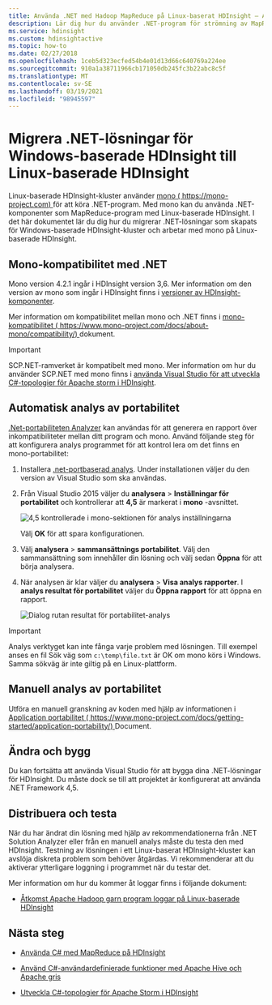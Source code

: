```yaml
---
title: Använda .NET med Hadoop MapReduce på Linux-baserat HDInsight – Azure
description: Lär dig hur du använder .NET-program för strömning av MapReduce på Linux-baserade HDInsight.
ms.service: hdinsight
ms.custom: hdinsightactive
ms.topic: how-to
ms.date: 02/27/2018
ms.openlocfilehash: 1ceb5d323ecfed54b4e01d13d66c640769a224ee
ms.sourcegitcommit: 910a1a38711966cb171050db245fc3b22abc8c5f
ms.translationtype: MT
ms.contentlocale: sv-SE
ms.lasthandoff: 03/19/2021
ms.locfileid: "98945597"
---
```

# <a name="migrate-net-solutions-for-windows-based-hdinsight-to-linux-based-hdinsight"></a>Migrera .NET-lösningar för Windows-baserade HDInsight till Linux-baserade HDInsight

Linux-baserade HDInsight-kluster använder [mono ( https://mono-project.com) ](https://mono-project.com) för att köra .NET-program. Med mono kan du använda .NET-komponenter som MapReduce-program med Linux-baserade HDInsight. I det här dokumentet lär du dig hur du migrerar .NET-lösningar som skapats för Windows-baserade HDInsight-kluster och arbetar med mono på Linux-baserade HDInsight.

## <a name="mono-compatibility-with-net"></a>Mono-kompatibilitet med .NET

Mono version 4.2.1 ingår i HDInsight version 3,6. Mer information om den version av mono som ingår i HDInsight finns i [versioner av HDInsight-komponenter](hdinsight-component-versioning.md).

Mer information om kompatibilitet mellan mono och .NET finns i [mono-kompatibilitet ( https://www.mono-project.com/docs/about-mono/compatibility/) ](https://www.mono-project.com/docs/about-mono/compatibility/) dokument.

> [!IMPORTANT]  
> SCP.NET-ramverket är kompatibelt med mono. Mer information om hur du använder SCP.NET med mono finns i [använda Visual Studio för att utveckla C#-topologier för Apache storm i HDInsight](storm/apache-storm-develop-csharp-visual-studio-topology.md).

## <a name="automated-portability-analysis"></a>Automatisk analys av portabilitet

[.Net-portabiliteten Analyzer](https://marketplace.visualstudio.com/items?itemName=ConnieYau.NETPortabilityAnalyzer) kan användas för att generera en rapport över inkompatibiliteter mellan ditt program och mono. Använd följande steg för att konfigurera analys programmet för att kontrol lera om det finns en mono-portabilitet:

1. Installera [.net-portbaserad analys](https://marketplace.visualstudio.com/items?itemName=ConnieYau.NETPortabilityAnalyzer). Under installationen väljer du den version av Visual Studio som ska användas.

2. Från Visual Studio 2015 väljer du __analysera__  >  __Inställningar för portabilitet__ och kontrollerar att __4,5__ är markerat i __mono__ -avsnittet.

    ![4,5 kontrollerade i mono-sektionen för analys inställningarna](./media/hdinsight-hadoop-migrate-dotnet-to-linux/portability-analyzer-settings.png)

    Välj __OK__ för att spara konfigurationen.

3. Välj __analysera__  >  __sammansättnings portabilitet__. Välj den sammansättning som innehåller din lösning och välj sedan __Öppna__ för att börja analysera.

4. När analysen är klar väljer du __analysera__  >  __Visa analys rapporter__. I __analys resultat för portabilitet__ väljer du __Öppna rapport__ för att öppna en rapport.

    ![Dialog rutan resultat för portabilitet-analys](./media/hdinsight-hadoop-migrate-dotnet-to-linux/portability-analyzer-results.png)

> [!IMPORTANT]  
> Analys verktyget kan inte fånga varje problem med lösningen. Till exempel anses en fil Sök väg som `c:\temp\file.txt` är OK om mono körs i Windows. Samma sökväg är inte giltig på en Linux-plattform.

## <a name="manual-portability-analysis"></a>Manuell analys av portabilitet

Utföra en manuell granskning av koden med hjälp av informationen i [Application portabilitet ( https://www.mono-project.com/docs/getting-started/application-portability/) ](https://www.mono-project.com/docs/getting-started/application-portability/) Document.

## <a name="modify-and-build"></a>Ändra och bygg

Du kan fortsätta att använda Visual Studio för att bygga dina .NET-lösningar för HDInsight. Du måste dock se till att projektet är konfigurerat att använda .NET Framework 4,5.

## <a name="deploy-and-test"></a>Distribuera och testa

När du har ändrat din lösning med hjälp av rekommendationerna från .NET Solution Analyzer eller från en manuell analys måste du testa den med HDInsight. Testning av lösningen i ett Linux-baserat HDInsight-kluster kan avslöja diskreta problem som behöver åtgärdas. Vi rekommenderar att du aktiverar ytterligare loggning i programmet när du testar det.

Mer information om hur du kommer åt loggar finns i följande dokument:

* [Åtkomst Apache Hadoop garn program loggar på Linux-baserade HDInsight](hdinsight-hadoop-access-yarn-app-logs-linux.md)

## <a name="next-steps"></a>Nästa steg

* [Använda C# med MapReduce på HDInsight](hadoop/apache-hadoop-dotnet-csharp-mapreduce-streaming.md)

* [Använd C#-användardefinierade funktioner med Apache Hive och Apache gris](hadoop/apache-hadoop-hive-pig-udf-dotnet-csharp.md)

* [Utveckla C#-topologier för Apache Storm i HDInsight](storm/apache-storm-develop-csharp-visual-studio-topology.md)
